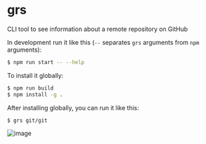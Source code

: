 # grs

CLI tool to see information about a remote repository on GitHub

In development run it like this (`--` separates `grs` arguments from `npm` arguments):

```sh
$ npm run start -- --help
```

To install it globally:

```sh
$ npm run build
$ npm install -g .
```

After installing globally, you can run it like this:

```sh
$ grs git/git
```
![image](https://github.com/ciscocarvalho/grs/assets/101912343/79ce386f-e562-4fc5-869f-c0d73e8f4c58)
